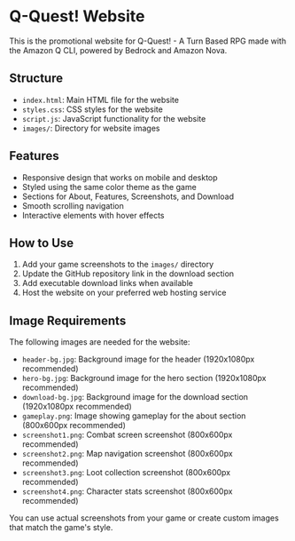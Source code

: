 # Q-Quest! Website

This is the promotional website for Q-Quest! - A Turn Based RPG made with the Amazon Q CLI, powered by Bedrock and Amazon Nova.

## Structure

- `index.html`: Main HTML file for the website
- `styles.css`: CSS styles for the website
- `script.js`: JavaScript functionality for the website
- `images/`: Directory for website images

## Features

- Responsive design that works on mobile and desktop
- Styled using the same color theme as the game
- Sections for About, Features, Screenshots, and Download
- Smooth scrolling navigation
- Interactive elements with hover effects

## How to Use

1. Add your game screenshots to the `images/` directory
2. Update the GitHub repository link in the download section
3. Add executable download links when available
4. Host the website on your preferred web hosting service

## Image Requirements

The following images are needed for the website:
- `header-bg.jpg`: Background image for the header (1920x1080px recommended)
- `hero-bg.jpg`: Background image for the hero section (1920x1080px recommended)
- `download-bg.jpg`: Background image for the download section (1920x1080px recommended)
- `gameplay.png`: Image showing gameplay for the about section (800x600px recommended)
- `screenshot1.png`: Combat screen screenshot (800x600px recommended)
- `screenshot2.png`: Map navigation screenshot (800x600px recommended)
- `screenshot3.png`: Loot collection screenshot (800x600px recommended)
- `screenshot4.png`: Character stats screenshot (800x600px recommended)

You can use actual screenshots from your game or create custom images that match the game's style.
